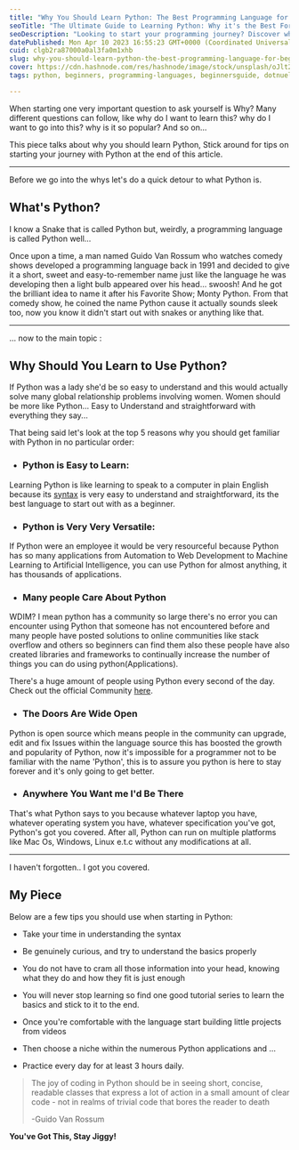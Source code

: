 ```yaml
---
title: "Why You Should Learn Python: The Best Programming Language for Beginners"
seoTitle: "The Ultimate Guide to Learning Python: Why it's the Best For Newbies"
seoDescription: "Looking to start your programming journey? Discover why Python is the best beginners programming language  with its easy-to-understand syntax and versatile"
datePublished: Mon Apr 10 2023 16:55:23 GMT+0000 (Coordinated Universal Time)
cuid: clgb2ra87000a0al3fa0m1xhb
slug: why-you-should-learn-python-the-best-programming-language-for-beginners
cover: https://cdn.hashnode.com/res/hashnode/image/stock/unsplash/oJlt2XBWuWs/upload/272f484c2b421e7ac48e7ebc649b8d97.jpeg
tags: python, beginners, programming-languages, beginnersguide, dotnuel

---
```


When starting one very important question to ask yourself is Why? Many different questions can follow, like why do I want to learn this? why do I want to go into this? why is it so popular? And so on...

This piece talks about why you should learn Python, Stick around for tips on starting your journey with Python at the end of this article.

---

Before we go into the whys let's do a quick detour to what Python is.

## What's Python?

I know a Snake that is called Python but, weirdly, a programming language is called Python well...

Once upon a time, a man named Guido Van Rossum who watches comedy shows developed a programming language back in 1991 and decided to give it a short, sweet and easy-to-remember name just like the language he was developing then a light bulb appeared over his head... swoosh! And he got the brilliant idea to name it after his Favorite Show; Monty Python. From that comedy show, he coined the name Python cause it actually sounds sleek too, now you know it didn't start out with snakes or anything like that.

---

... now to the main topic :

## Why Should You Learn to Use Python?

If Python was a lady she'd be so easy to understand and this would actually solve many global relationship problems involving women. Women should be more like Python... Easy to Understand and straightforward with everything they say...

That being said let's look at the top 5 reasons why you should get familiar with Python in no particular order:

* ### Python is Easy to Learn:
    

Learning Python is like learning to speak to a computer in plain English because its [syntax](https://en.wikipedia.org/wiki/Syntax_(programming_languages)) is very easy to understand and straightforward, its the best language to start out with as a beginner.

* ### Python is Very Very Versatile:
    

If Python were an employee it would be very resourceful because Python has so many applications from Automation to Web Development to Machine Learning to Artificial Intelligence, you can use Python for almost anything, it has thousands of applications.

* ### Many people Care About Python
    

WDIM? I mean python has a community so large there's no error you can encounter using Python that someone has not encountered before and many people have posted solutions to online communities like stack overflow and others so beginners can find them also these people have also created libraries and frameworks to continually increase the number of things you can do using python(Applications).

There's a huge amount of people using Python every second of the day. Check out the official Community [here](https://www.python.org/community/).

* ### The Doors Are Wide Open
    

Python is open source which means people in the community can upgrade, edit and fix Issues within the language source this has boosted the growth and popularity of Python, now it's impossible for a programmer not to be familiar with the name 'Python', this is to assure you python is here to stay forever and it's only going to get better.

* ### Anywhere You Want me I'd Be There
    

That's what Python says to you because whatever laptop you have, whatever operating system you have, whatever specification you've got, Python's got you covered. After all, Python can run on multiple platforms like Mac Os, Windows, Linux e.t.c without any modifications at all.

---

I haven't forgotten.. I got you covered.

## My Piece

Below are a few tips you should use when starting in Python:

* Take your time in understanding the syntax
    
* Be genuinely curious, and try to understand the basics properly
    
* You do not have to cram all those information into your head, knowing what they do and how they fit is just enough
    
* You will never stop learning so find one good tutorial series to learn the basics and stick to it to the end.
    
* Once you're comfortable with the language start building little projects from videos
    
* Then choose a niche within the numerous Python applications and ...
    
* Practice every day for at least 3 hours daily.
    

> The joy of coding in Python should be in seeing short, concise, readable classes that express a lot of action in a small amount of clear code - not in realms of trivial code that bores the reader to death
> 
> \-Guido Van Rossum

**You've Got This, Stay Jiggy!**